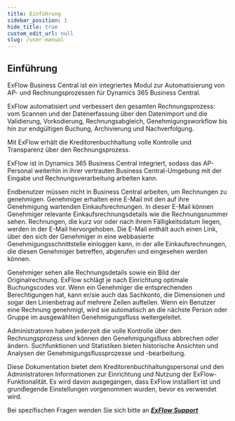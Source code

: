 ```yaml
---
title: Einführung
sidebar_position: 1
hide_title: true
custom_edit_url: null
slug: /user-manual
---
```

## Einführung

ExFlow Business Central ist ein integriertes Modul zur Automatisierung von AP- und Rechnungsprozessen für Dynamics 365 Business Central.

ExFlow automatisiert und verbessert den gesamten Rechnungsprozess: vom Scannen und der Datenerfassung über den Datenimport und die Validierung, Vorkodierung, Rechnungsabgleich, Genehmigungsworkflow bis hin zur endgültigen Buchung, Archivierung und Nachverfolgung.

Mit ExFlow erhält die Kreditorenbuchhaltung volle Kontrolle und Transparenz über den Rechnungsprozess.

ExFlow ist in Dynamics 365 Business Central integriert, sodass das AP-Personal weiterhin in ihrer vertrauten Business Central-Umgebung mit der Eingabe und Rechnungsverarbeitung arbeiten kann.

Endbenutzer müssen nicht in Business Central arbeiten, um Rechnungen zu genehmigen. Genehmiger erhalten eine E-Mail mit den auf ihre Genehmigung wartenden Einkaufsrechnungen. In dieser E-Mail können Genehmiger relevante Einkaufsrechnungsdetails wie die Rechnungsnummer sehen. Rechnungen, die kurz vor oder nach ihrem Fälligkeitsdatum liegen, werden in der E-Mail hervorgehoben. Die E-Mail enthält auch einen Link, über den sich der Genehmiger in eine webbasierte Genehmigungsschnittstelle einloggen kann, in der alle Einkaufsrechnungen, die diesen Genehmiger betreffen, abgerufen und eingesehen werden können.

Genehmiger sehen alle Rechnungsdetails sowie ein Bild der Originalrechnung. ExFlow schlägt je nach Einrichtung optimale Buchungscodes vor. Wenn ein Genehmiger die entsprechenden Berechtigungen hat, kann er/sie auch das Sachkonto, die Dimensionen und sogar den Linienbetrag auf mehrere Zeilen aufteilen. Wenn ein Benutzer eine Rechnung genehmigt, wird sie automatisch an die nächste Person oder Gruppe im ausgewählten Genehmigungsfluss weitergeleitet.

Administratoren haben jederzeit die volle Kontrolle über den Rechnungsprozess und können den Genehmigungsfluss abbrechen oder ändern. Suchfunktionen und Statistiken bieten historische Ansichten und Analysen der Genehmigungsflussprozesse und -bearbeitung.

Diese Dokumentation bietet dem Kreditorenbuchhaltungspersonal und den Administratoren Informationen zur Einrichtung und Nutzung der ExFlow-Funktionalität. Es wird davon ausgegangen, dass ExFlow installiert ist und grundlegende Einstellungen vorgenommen wurden, bevor es verwendet wird.

Bei spezifischen Fragen wenden Sie sich bitte an [***ExFlow Support***](https://support.signupsoftware.com)

 
